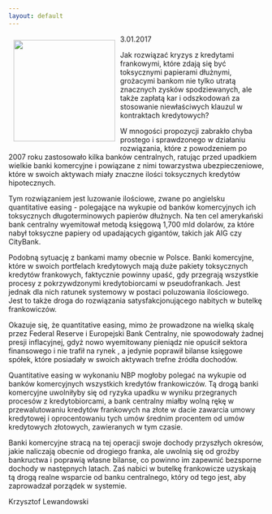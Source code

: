 ```yaml
---
layout: default
---
```

<img src="{{site.baseurl}}\articles\pictures\465.frank.jpg" align="left" style="margin: 10px 10px" width="200"><!--234-->
<p>3.01.2017</p>
<p>Jak rozwiązać kryzys z kredytami frankowymi, które zdają się być toksycznymi papierami dłużnymi, grożacymi bankom nie tylko utratą znacznych zysków spodziewanych, ale także zapłatą kar i odszkodowań za stosowanie niewłaściwych klauzul w kontraktach kredytowych?</p>
<p>W mnogości propozycji zabrakło chyba prostego i sprawdzonego w działaniu rozwiązania, które z powodzeniem po 2007 roku zastosowało kilka banków centralnych, ratując przed upadkiem wielkie banki komercyjne i powiązane z nimi towarzystwa ubezpieczeniowe, które w swoich aktywach miały znaczne ilości toksycznych kredytów hipotecznych.</p>
<p>Tym rozwiązaniem jest luzowanie ilościowe, zwane po angielsku quantitative easing - polegające na wykupie od banków komercyjnych ich toksycznych długoterminowych papierów dłużnych. Na ten cel amerykański bank centralny wyemitował metodą księgową 1,700 mld dolarów, za które nabył toksyczne papiery od upadających gigantów, takich jak AIG czy CityBank.</p>
<p>Podobną sytuację z bankami mamy obecnie w Polsce. Banki komercyjne, które w swoich portfelach kredytowych mają duże pakiety toksycznych kredytów frankowych, faktycznie powinny upaść, gdy przegrają wszystkie procesy z pokrzywdzonymi kredytobiorcami w pseudofrankach. Jest jednak dla nich ratunek systemowy w postaci poluzowania ilościowego. Jest to także droga do rozwiązania satysfakcjonującego nabitych w butelkę frankowiczów.</p>
<p>Okazuje się, że quantitative easing, mimo że prowadzone na wielką skalę przez Federal Reserve i Europejski Bank Centralny, nie spowodowały żadnej presji inflacyjnej, gdyż nowo wyemitowany pieniądz nie opuścił sektora finansowego i nie trafił na rynek , a jedynie poprawił bilanse księgowe spółek, które posiadały w swoich aktywach trefne źródła dochodów.</p>
<p>Quantitative easing w wykonaniu NBP mogłoby polegać na wykupie od banków komercyjnych wszystkich kredytów frankowiczów. Tą drogą banki komercyjne uwolniłyby się od ryzyka upadku w wyniku przegranych procesów z kredytobiorcami, a bank centralny miałby wolną rękę w przewalutowaniu kredytów frankowych na złote w dacie zawarcia umowy kredytowej i oprocentowaniu tych umów średnim procentem od umów kredytowych złotowych, zawieranych w tym czasie.</p>
<p>Banki komercyjne stracą na tej operacji swoje dochody przyszłych okresów, jakie naliczają obecnie od drogiego franka, ale uwolnią się od groźby bankructwa i poprawią własne bilanse, co powinno im zapewnić bezsporne dochody w następnych latach. Zaś nabici w butelkę frankowicze uzyskają tą drogą realne wsparcie od banku centralnego, który od tego jest, aby zaprowadzał porządek w systemie.</p><p>Krzysztof Lewandowski</p>